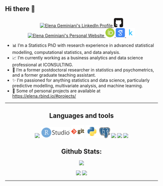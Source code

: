 ## Hi there 👋

<p align="center">

  <a href="https://www.linkedin.com/in/elenageminiani/">
    <img src="https://www.vectorlogo.zone/logos/linkedin/linkedin-icon.svg" alt="Elena Geminiani's LinkedIn Profile" height="30" width="30">
  </a>

  <a href="https://github.com/egeminiani">
    <img src="https://raw.githubusercontent.com/edent/SuperTinyIcons/master/images/svg/github.svg" alt="Elena Geminiani's Github Profile" height="30" width="30">
  </a>
  
  <a href="https://elena.rbind.io/">
  <img src="https://raw.githubusercontent.com/FortAwesome/Font-Awesome/master/svgs/solid/globe.svg" alt="Elena Geminiani's Personal Website" height="30" width="30">
  </a>
  
  <a href="http://orcid.org/0000-0001-5992-9728">
    <img src="https://raw.githubusercontent.com/edent/SuperTinyIcons/master/images/svg/orcid.svg" alt="Elena Geminiani's Orcid Profile" height="30" width="30">
  </a>

  <a href="https://scholar.google.com/citations?user=gCcjt_QAAAAJ">
    <img src="https://raw.githubusercontent.com/edent/SuperTinyIcons/master/images/svg/google_scholar.svg" alt="Elena Geminiani's Google Scholar Profile" height="30" width="30">
  </a>
  
  <a href="https://www.kaggle.com/elenageminiani">
    <img src="https://raw.githubusercontent.com/edent/SuperTinyIcons/master/images/svg/kaggle.svg" alt="Elena Geminiani's Kaggle Profile" height="30" width="30">
  </a>
 
</p>


<!-- [![Visits Badge](https://badges.pufler.dev/visits/egeminiani/egeminiani)](https://badges.pufler.dev/visits/egeminiani/egeminiani) I am [Elena Geminiani](https://elena.rbind.io/) 
 -->


- :bar_chart: I’m a Statistics PhD with research experience in advanced statistical modelling, computational statistics, and data analysis.  
- :chart_with_upwards_trend: I’m currently working as a business analytics and data science professional at ICONSULTING.
- :brain: I’m a former postdoctoral researcher in statistics and psychometrics, and a former graduate teaching assistant.
- :sparkles: I'm passioned for anything statistics and data science, particularly predictive modelling, multivariate analysis, and machine learning.
- :pencil: Some of personal projects are available at https://elena.rbind.io/#projects/
 ---
 
 <!-- <h2 align="center">You can reach me at  </h2> -->





<h2 align="center">Languages and tools </h2>

<p align="center">
<code><img height="40" src="https://www.vectorlogo.zone/logos/r-project/r-project-icon.svg"></code> 
<code><img height="36" src="https://raw.githubusercontent.com/cncf/landscape/master/hosted_logos/rstudio.svg"></code> 
<code><img height="43" src="https://raw.githubusercontent.com/github/explore/80688e429a7d4ef2fca1e82350fe8e3517d3494d/topics/git/git.png"></code>
<code><img height="43" src="https://raw.githubusercontent.com/github/explore/80688e429a7d4ef2fca1e82350fe8e3517d3494d/topics/python/python.png"></code> 
<code><img height="35" src="https://raw.githubusercontent.com/github/explore/80688e429a7d4ef2fca1e82350fe8e3517d3494d/topics/postgresql/postgresql.png"></code>
<code><img height="35" src="https://www.vectorlogo.zone/logos/sas/sas-icon.svg"></code> 
<code><img height="35" src="https://raw.githubusercontent.com/file-icons/icons/master/svg/KNIME.svg"></code> 
<code><img height="35" src="https://raw.githubusercontent.com/file-icons/icons/master/svg/LaTeX.svg"></code> 
 
 
</p>


<h2 align="center">Github Stats:</h2>

<p align="center">
 <img src="https://github-readme-stats.vercel.app/api?username=egeminiani&show_icons=true&theme=nightowl&line_height=21&count_private=true">
</p>
 
<p align="center">
 <img src="https://github-readme-stats.vercel.app/api/top-langs/?username=egeminiani&count_private=true&theme=nightowl&layout=compact">
 <img src="https://sue445-github-readme-stats.vercel.app/api/top-topics/?username=egeminiani&layout=compact&theme=nightowl">
</p>
 

 ---
